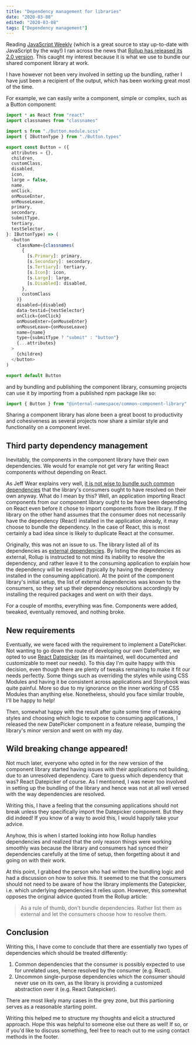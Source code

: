 ```yaml
---
title: "Dependency management for libraries"
date: "2020-03-08"
edited: "2020-03-08"
tags: ["Dependency management"]
---
```


Reading [JavaScript Weekly](https://javascriptweekly.com/) (which is a great source to stay up-to-date with JavaScript by the way!) I ran across the news that [Rollup has released its 2.0 version](https://github.com/rollup/rollup/releases/tag/v2.0.0). This caught my interest because it is what we use to bundle our shared component library at work.

I have however not been very involved in setting up the bundling, rather I have just been a recipient of the output, which has been working great most of the time.

For example, we can easily write a component, simple or complex, such as a Button component:

```javascript
import * as React from "react"
import classnames from "classnames"

import s from "./Button.module.scss"
import { IButtonType } from "./Button.types"

export const Button = ({
  attributes = {},
  children,
  customClass,
  disabled,
  icon,
  large = false,
  name,
  onClick,
  onMouseEnter,
  onMouseLeave,
  primary,
  secondary,
  submitType,
  tertiary,
  testSelector,
}: IButtonType) => (
  <button
    className={classnames(
      {
        [s.Primary]: primary,
        [s.Secondary]: secondary,
        [s.Tertiary]: tertiary,
        [s.Icon]: icon,
        [s.Large]: large,
        [s.Disabled]: disabled,
      },
      customClass
    )}
    disabled={disabled}
    data-testid={testSelector}
    onClick={onClick}
    onMouseEnter={onMouseEnter}
    onMouseLeave={onMouseLeave}
    name={name}
    type={submitType ? "submit" : "button"}
    {...attributes}
  >
    {children}
  </button>
)

export default Button
```

and by bundling and publishing the component library, consuming projects can use it by importing from a published npm package like so:

```javascript
import { Button } from "@internal-namespace/common-component-library"
```

Sharing a component library has alone been a great boost to productivity and cohesiveness as several projects now share a similar style and functionality on a component level.

## Third party dependency management

Inevitably, the components in the component library have their own dependencies. We would for example not get very far writing React components without depending on React.

As Jeff Wear explains very well, [it is not wise to bundle such common dependencies](https://engineering.mixmax.com/blog/rollup-externals/) that the library's consumers ought to have resolved on their own anyway. What do I mean by this? Well, an application importing React components from our component library ought to be have been depending on React even before it chose to import components from the library. If the library on the other hand assumes that the consumer does not necessarily have the dependency (React) installed in the application already, it may choose to bundle the dependency. In the case of React, this is most certainly a bad idea since is likely to duplicate React at the consumer.

Originally, this was not an issue to us. The library listed all of its dependencies as [external dependencies](https://rollupjs.org/guide/en/#external). By listing the dependencies as external, Rollup is instructed to not mind its inability to resolve the dependency, and rather leave it to the consuming application to explain how the dependency will be resolved (typically by having the dependency installed in the consuming application). At the point of the component library's initial setup, the list of external dependencies was known to the consumers, so they set up their dependency resolutions accordingly by installing the required packages and went on with their days.

For a couple of months, everything was fine. Components were added, tweaked, eventually removed, and nothing broke.

## New requirements

Eventually, we were faced with the requirement to implement a DatePicker. Not wanting to go down the route of developing our own DatePicker, we opted to use [React Datepicker](https://github.com/Hacker0x01/react-datepicker) (as its maintained, well documented and customizable to meet our needs). To this day I'm quite happy with this decision, even though there are plenty of tweaks remaining to make it fit our needs perfectly. Some things such as overriding the styles while using CSS Modules and having it be consistent across applications and Storybook was quite painful. More so due to my ignorance on the inner working of CSS Modules than anything else. Nonetheless, should you face similar trouble, I'll be happy to help!

Then, somewhat happy with the result after quite some time of tweaking styles and choosing which logic to expose to consuming applications, I released the new DatePicker component in a feature release, bumping the library's minor version and went on with my day.

## Wild breaking change appeared!

Not much later, everyone who opted in for the new version of the component library started having issues with their applications not building, due to an unresolved dependency. Care to guess which dependency that was? React Datepicker of course. As I mentioned, I was never too involved in setting up the bundling of the library and hence was not at all well versed with the way dependencies are resolved.

Writing this, I have a feeling that the consuming applications should not break unless they specifically import the Datepicker component. But they did indeed! If you know of a way to avoid this, I would happily take your advice.

Anyhow, this is when I started looking into how Rollup handles dependencies and realized that the only reason things were working smoothly was because the library and consumers had synced their dependencies carefully at the time of setup, then forgetting about it and going on with their work.

At this point, I grabbed the person who had written the bundling logic and had a discussion on how to solve this. It seemed to me that the consumers should not need to be aware of how the library implements the Datepicker, i.e. which underlying dependencies it relies upon. However, this somewhat opposes the original advice quoted from the Rollup article:

> As a rule of thumb, don't bundle dependencies. Rather list them as external and let the consumers choose how to resolve them.

## Conclusion

Writing this, I have come to conclude that there are essentially two types of dependencies which should be treated differently:

1. Common dependencies that the consumer is possibly expected to use for unrelated uses, hence resolved by the consumer (e.g. React).
2. Uncommon single-purpose dependencies which the consumer should never use on its own, as the library is providing a customized abstraction over it (e.g. React Datepicker).

There are most likely many cases in the grey zone, but this partioning serves as a reasonable starting point.

Writing this helped me to structure my thoughts and elicit a structured approach. Hope this was helpful to someone else out there as well! If so, or if you'd like to discuss something, feel free to reach out to me using contact methods in the footer.

